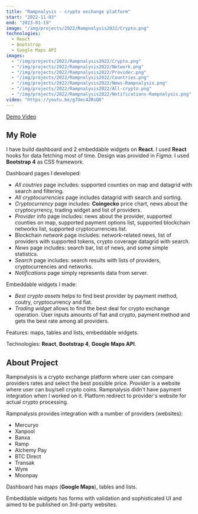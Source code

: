```yaml
---
title: "Rampnalysis - crypto exchange platform"
start: "2022-11-03"
end: "2023-01-19"
image: "/img/projects/2022/Rampnalysis2022/Crypto.png"
technologies:
  - React
  - Bootstrap
  - Google Maps API
images:
  - "/img/projects/2022/Rampnalysis2022/Crypto.png"
  - "/img/projects/2022/Rampnalysis2022/Network.png"
  - "/img/projects/2022/Rampnalysis2022/Provider.png"
  - "/img/projects/2022/Rampnalysis2022/Countries.png"
  - "/img/projects/2022/Rampnalysis2022/News-Rampnalysis.png"
  - "/img/projects/2022/Rampnalysis2022/All-crypto.png"
  - "/img/projects/2022/Rampnalysis2022/Notifications-Rampnalysis.png"
video: "https://youtu.be/g7Uec4ZRsQ8"
---
```


[Demo Video](https://youtu.be/g7Uec4ZRsQ8)

## My Role

I have build dashboard and 2 embeddable widgets on **React**. I used **React** hooks for data fetching most of time. Design was provided in _Figma_. I used **Bootstrap 4** as CSS framework.

Dashboard pages I developed:

- _All coutries_ page includes: supported counties on map and datagrid with search and filtering.
- _All cryptocurrencies_ page includes datagrid with search and sorting.
- _Cryptocurrency_ page includes: **Coingecko** price chart, news about the cryptocyrrency, trading widget and list of providers.
- _Provider_ info page includes: news about the provider, supported counties on map, supported payment options list, supported blockchain networks list, supported cryptocurrencies list.
- Blockchain _network_ page includes: network-related news, list of providers with supported tokens, crypto coverage datagrid with search.
- _News_ page includes: search bar, list of news, and some simple statistics.
- _Search_ page includes: search results with lists of providers, cryptocurrencies and networks.
- _Notifications_ page simply represents data from server.

Embeddable widgets I made:

- _Best crypto assets_ helps to find best provider by payment method, coutry, cryptocurrency and fiat.
- _Trading widget_ allows to find the best deal for crypto exchange operation. User inputs amounts of fiat and crypto, payment method and gets the best rate among all providers.

Features: maps, tables and lists, embeddable widgets.

Technologies: **React**, **Bootstrap 4**, **Google Maps API**.

## About Project

Rampnalysis is a crypto exchange platform where user can compare providers rates and select the best possible price. _Provider_ is a website where user can buy/sell crypto coins. Rampnalysis didn't have payment integration when I worked on it. Platform redirect to provider's website for actual crypto processing.

Rampnalysis provides integration with a number of providers (websites):

- Mercuryo
- Xanpool
- Banxa
- Ramp
- Alchemy Pay
- BTC Direct
- Transak
- Wyre
- Moonpay

Dashboard has maps (**Google Maps**), tables and lists.

Embeddable widgets has forms with validation and sophisticated UI and aimed to be published on 3rd-party websites.
